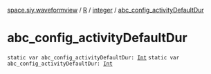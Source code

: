 [space.siy.waveformview](../../index.md) / [R](../index.md) / [integer](index.md) / [abc_config_activityDefaultDur](./abc_config_activity-default-dur.md)

# abc_config_activityDefaultDur

`static var abc_config_activityDefaultDur: `[`Int`](https://kotlinlang.org/api/latest/jvm/stdlib/kotlin/-int/index.html)
`static var abc_config_activityDefaultDur: `[`Int`](https://kotlinlang.org/api/latest/jvm/stdlib/kotlin/-int/index.html)